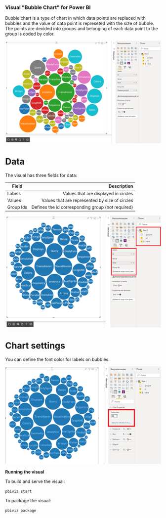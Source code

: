 ### Visual "Bubble Chart" for Power BI

Bubble chart is a type of chart in which data points are replaced with bubbles and the value of data point is represeted with the size of bubble. 
The points are devided into groups and belonging of each data point to the group is coded by color.

![](https://raw.githubusercontent.com/IngilevichV/Bubble-chart-for-Power-BI/master/images/preview.png)


# Data

The visual has three fields for data:

| Field      | Description                                      |
| -----------| -----------:                                     |
| Labels     | Values that are displayed in circles             |
| Values     | Values that are represented by size of circles   |
| Group Ids  | Defines the id corresponding group (not required)|

![](https://raw.githubusercontent.com/IngilevichV/Bubble-chart-for-Power-BI/master/images/preview2.png)

# Chart settings

You can define the font color for labels on bubbles.

![](https://raw.githubusercontent.com/IngilevichV/Bubble-chart-for-Power-BI/master/images/preview3.png)


**Running the visual**

To build and serve the visual:

`pbiviz start`

To package the visual:

`pbiviz package`

